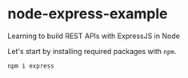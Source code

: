 # node-express-example
Learning to build REST APIs with ExpressJS in Node

Let's start by installing required packages with `npm`.
```
npm i express 
```
